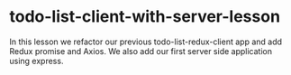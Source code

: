 # todo-list-client-with-server-lesson
In this lesson we refactor our previous todo-list-redux-client app and add Redux promise and Axios. We also add our first server side application using express.
